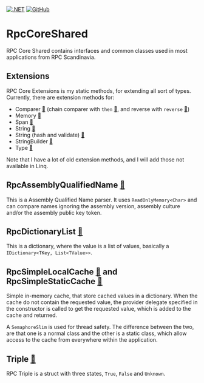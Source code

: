 [![.NET](https://github.com/rpc-scandinavia/RpcCoreShared/actions/workflows/dotnet.yml/badge.svg)](https://github.com/rpc-scandinavia/RpcCoreShared/actions/workflows/dotnet.yml)
[![GitHub](https://img.shields.io/github/license/rpc-scandinavia/RpcCoreShared?logo=github)](https://github.com/rpc-scandinavia/RpcCoreShared/blob/master/LICENSE)

# RpcCoreShared
RPC Core Shared contains interfaces and common classes used in most applications from RPC Scandinavia.

## Extensions
RPC Core Extensions is my static methods, for extending all sort of types.
Currently, there are extension methods for:

* Comparer [🔗](https://github.com/rpc-scandinavia/RpcCoreShared/blob/master/RpcCoreSharedPublic/Miscelenious/ComparerExtensions.cs) (chain comparer with `then` [🔗](https://github.com/rpc-scandinavia/RpcCoreShared/blob/master/RpcCoreSharedPublic/Miscelenious/ComparerChainNode.cs), and reverse with `reverse` [🔗](https://github.com/rpc-scandinavia/RpcCoreShared/blob/master/RpcCoreSharedPublic/Miscelenious/ComparerReverse.cs)) 
* Memory<Char> [🔗](https://github.com/rpc-scandinavia/RpcCoreShared/blob/master/RpcCoreSharedPublic/Extensions/Char%20(Contiguous%20region%20of%20memory)/)
* Span<Char> [🔗](https://github.com/rpc-scandinavia/RpcCoreShared/blob/master/RpcCoreSharedPublic/Extensions/Char%20(Contiguous%20region%20of%20memory)/)
* String [🔗](https://github.com/rpc-scandinavia/RpcCoreShared/blob/master/RpcCoreSharedPublic/Extensions/String/)
* String (hash and validate) [🔗](https://github.com/rpc-scandinavia/RpcCoreShared/blob/master/RpcCoreSharedPublic/Miscelenious/Hash.cs)
* StringBuilder [🔗](https://github.com/rpc-scandinavia/RpcCoreShared/blob/master/RpcCoreSharedPublic/Extensions/Miscelenious/StringBuilder.cs)
* Type [🔗](https://github.com/rpc-scandinavia/RpcCoreShared/blob/master/RpcCoreSharedPublic/Extensions/Type/Type.cs)

Note that I have a lot of old extension methods, and I will add those not available in Linq.

## RpcAssemblyQualifiedName [🔗](https://github.com/rpc-scandinavia/RpcCoreShared/blob/master/RpcCoreSharedPublic/Miscelenious/AssemblyQualifiedName.cs)
This is a Assembly Qualified Name parser. It uses `ReadOnlyMemory<Char>` and can compare names ignoring the assembly version, assembly culture and/or the assembly public key token.

## RpcDictionaryList [🔗](https://github.com/rpc-scandinavia/RpcCoreShared/blob/master/RpcCoreSharedPublic/Miscelenious/DictionaryList.cs)
This is a dictionary, where the value is a list of values, basically a `IDictionary<TKey, List<TValue>>`.

## RpcSimpleLocalCache [🔗](https://github.com/rpc-scandinavia/RpcCoreShared/blob/master/RpcCoreSharedPublic/Miscelenious/SimpleLocalCache.cs) and RpcSimpleStaticCache [🔗](https://github.com/rpc-scandinavia/RpcCoreShared/blob/master/RpcCoreSharedPublic/Miscelenious/SimpleStaticCache.cs)
Simple in-memory cache, that store cached values in a dictionary. When the cache do not contain the requested value, 
the provider delegate specified in the constructor is called to get the requested value, which is added to the cache 
and returned.

A `SemaphoreSlim` is used for thread safety. The difference between the two, are that one is a normal class and the
other is a static class, which allow access to the cache from everywhere within the application. 

## Triple [🔗](https://github.com/rpc-scandinavia/RpcCoreShared/blob/master/RpcCoreSharedPublic/Structs/Triple.cs)
RPC Triple is a struct with three states, `True`, `False` and `Unknown`.
